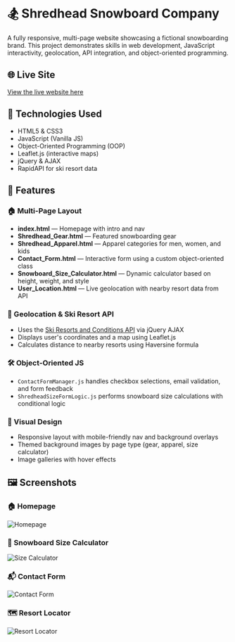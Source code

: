 # 🏂 Shredhead Snowboard Company

A fully responsive, multi-page website showcasing a fictional snowboarding brand. This project demonstrates skills in web development, JavaScript interactivity, 
geolocation, API integration, and object-oriented programming.

## 🌐 Live Site
[View the live website here](https://awaddell-dev.github.io/Snowboarding-Website)

## 🧰 Technologies Used
- HTML5 & CSS3
- JavaScript (Vanilla JS)
- Object-Oriented Programming (OOP)
- Leaflet.js (interactive maps)
- jQuery & AJAX
- RapidAPI for ski resort data

## 📁 Features

### 🏠 Multi-Page Layout
- **index.html** — Homepage with intro and nav
- **Shredhead_Gear.html** — Featured snowboarding gear
- **Shredhead_Apparel.html** — Apparel categories for men, women, and kids
- **Contact_Form.html** — Interactive form using a custom object-oriented class
- **Snowboard_Size_Calculator.html** — Dynamic calculator based on height, weight, and style
- **User_Location.html** — Live geolocation with nearby resort data from API

### 📍 Geolocation & Ski Resort API
- Uses the [Ski Resorts and Conditions API](https://rapidapi.com/random-shapes/random-shapes-default/api/ski-resorts-and-conditions/) via jQuery AJAX
- Displays user's coordinates and a map using Leaflet.js
- Calculates distance to nearby resorts using Haversine formula

### 🛠️ Object-Oriented JS
- `ContactFormManager.js` handles checkbox selections, email validation, and form feedback
- `ShredheadSizeFormLogic.js` performs snowboard size calculations with conditional logic

### 🎨 Visual Design
- Responsive layout with mobile-friendly nav and background overlays
- Themed background images by page type (gear, apparel, size calculator)
- Image galleries with hover effects

## 🖼️ Screenshots

### 🏠 Homepage
![Homepage](images/Shredhead_Homepage)

### 📏 Snowboard Size Calculator
![Size Calculator](images/Snowboard_Size_Calculator)

### 📬 Contact Form
![Contact Form](images/Contact_Us_Page)

### 🗺️ Resort Locator
![Resort Locator](images/Nearby_Resorts)

